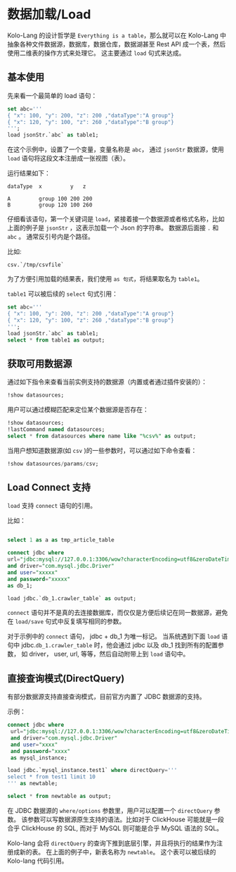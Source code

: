 # 数据加载/Load

 Kolo-Lang 的设计哲学是 `Everything is a table`，那么就可以在 Kolo-Lang 中抽象各种文件数据源，数据库，数据仓库，数据湖甚至 Rest API 成一个表，然后使用二维表的操作方式来处理它。 这主要通过 `load` 句式来达成。


## 基本使用

先来看一个最简单的 load 语句：

```sql
set abc='''
{ "x": 100, "y": 200, "z": 200 ,"dataType":"A group"}
{ "x": 120, "y": 100, "z": 260 ,"dataType":"B group"}
''';
load jsonStr.`abc` as table1;
```

在这个示例中，设置了一个变量，变量名称是 `abc`， 通过 `jsonStr` 数据源，使用 `load` 语句将这段文本注册成一张视图（表）。

运行结果如下：

```
dataType  x         y   z

A         group	100	200	200
B         group	120	100	260

```

仔细看该语句，第一个关键词是 `load`，紧接着接一个数据源或者格式名称，比如上面的例子是 `jsonStr` ，这表示加载一个 Json 的字符串。
数据源后面接 `.` 和 `abc` 。 通常反引号内是个路径。

比如:

```
csv.`/tmp/csvfile`
```

为了方便引用加载的结果表，我们使用 `as 句式`，将结果取名为 `table1`。

`table1` 可以被后续的 `select` 句式引用：

```sql
set abc='''
{ "x": 100, "y": 200, "z": 200 ,"dataType":"A group"}
{ "x": 120, "y": 100, "z": 260 ,"dataType":"B group"}
''';
load jsonStr.`abc` as table1;
select * from table1 as output;
```

## 获取可用数据源

通过如下指令来查看当前实例支持的数据源（内置或者通过插件安装的）：

```sql
!show datasources;
```

用户可以通过模糊匹配来定位某个数据源是否存在：

```sql
!show datasources;
!lastCommand named datasources;
select * from datasources where name like "%csv%" as output;
```

当用户想知道数据源(如 `csv` )的一些参数时，可以通过如下命令查看：

```sql
!show datasources/params/csv;
```

## Load Connect 支持
`load` 支持 `connect` 语句的引用。

比如：

```sql

select 1 as a as tmp_article_table

connect jdbc where
url="jdbc:mysql://127.0.0.1:3306/wow?characterEncoding=utf8&zeroDateTimeBehavior=convertToNull&tinyInt1isBit=false"
and driver="com.mysql.jdbc.Driver"
and user="xxxxx"
and password="xxxxx"
as db_1;

load jdbc.`db_1.crawler_table` as output;
```

`connect` 语句并不是真的去连接数据库，而仅仅是方便后续记在同一数据源，避免在 `load/save` 句式中反复填写相同的参数。

对于示例中的 `connect` 语句， jdbc + db_1 为唯一标记。 当系统遇到下面 `load` 语句中 jdbc.`db_1.crawler_table` 时，他会通过 jdbc 以及 db_1 找到所有的配置参数， 如 driver， user, url, 等等，然后自动附带上到 `load` 语句中。

## 直接查询模式(DirectQuery)

有部分数据源支持直接查询模式，目前官方内置了 JDBC 数据源的支持。

示例：

```sql
connect jdbc where
 url="jdbc:mysql://127.0.0.1:3306/wow?characterEncoding=utf8&zeroDateTimeBehavior=convertToNull&tinyInt1isBit=false"
 and driver="com.mysql.jdbc.Driver"
 and user="xxxx"
 and password="xxxx"
 as mysql_instance;

load jdbc.`mysql_instance.test1` where directQuery='''
select * from test1 limit 10
''' as newtable;

select * from newtable as output;
```

在 JDBC 数据源的 `where/options` 参数里，用户可以配置一个 `directQuery` 参数。
该参数可以写数据源原生支持的语法。比如对于 ClickHouse 可能就是一段合乎 ClickHouse 的 SQL, 而对于 MySQL 则可能是合乎 MySQL 语法的 SQL。

Kolo-lang 会将 `directQuery` 的查询下推到底层引擎，并且将执行的结果作为注册成新的表。 
在上面的例子中，新表名称为 `newtable`。 这个表可以被后续的 Kolo-lang 代码引用。

